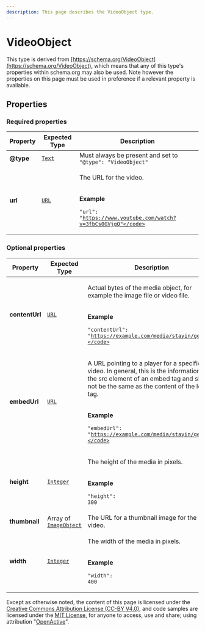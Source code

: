 ```yaml
---
description: This page describes the VideoObject type.
---
```


# VideoObject

This type is derived from [https://schema.org/VideoObject](https://schema.org/VideoObject), which means that any of this type's properties within schema.org may also be used. Note however the properties on this page must be used in preference if a relevant property is available.

## **Properties**

### **Required properties**

| Property  | Expected Type                     | Description                                                                                                                              |
| --------- | --------------------------------- | ---------------------------------------------------------------------------------------------------------------------------------------- |
| **@type** | [`Text`](https://schema.org/Text) | Must always be present and set to `"@type": "VideoObject"`                                                                               |
| **url**   | [`URL`](https://schema.org/URL)   | <p>The URL for the video.</p><p><br><strong>Example</strong></p><p><code>"url": "https://www.youtube.com/watch?v=3fbCs0GVjgQ"</code></p> |

### **Optional properties**

| Property       | Expected Type                                                                          | Description                                                                                                                                                                                                                                                                                          |
| -------------- | -------------------------------------------------------------------------------------- | ---------------------------------------------------------------------------------------------------------------------------------------------------------------------------------------------------------------------------------------------------------------------------------------------------- |
| **contentUrl** | [`URL`](https://schema.org/URL)                                                        | <p>Actual bytes of the media object, for example the image file or video file.</p><p><br><strong>Example</strong></p><p><code>"contentUrl": "https://example.com/media/stayin/getfit"</code></p>                                                                                                     |
| **embedUrl**   | [`URL`](https://schema.org/URL)                                                        | <p>A URL pointing to a player for a specific video. In general, this is the information in the src element of an embed tag and should not be the same as the content of the loc tag.</p><p><br><strong>Example</strong></p><p><code>"embedUrl": "https://example.com/media/stayin/getfit"</code></p> |
| **height**     | [`Integer`](https://schema.org/Integer)                                                | <p>The height of the media in pixels.</p><p><br><strong>Example</strong></p><p><code>"height": 300</code></p>                                                                                                                                                                                        |
| **thumbnail**  | Array of [`ImageObject`](https://developer.openactive.io/data-model/types/imageobject) | The URL for a thumbnail image for the video.                                                                                                                                                                                                                                                         |
| **width**      | [`Integer`](https://schema.org/Integer)                                                | <p>The width of the media in pixels.</p><p><br><strong>Example</strong></p><p><code>"width": 400</code></p>                                                                                                                                                                                          |

Except as otherwise noted, the content of this page is licensed under the [Creative Commons Attribution License (CC-BY V4.0)](https://creativecommons.org/licenses/by/4.0/), and code samples are licensed under the [MIT License](https://opensource.org/licenses/MIT), for anyone to access, use and share; using attribution "[OpenActive](https://www.openactive.io/)".

